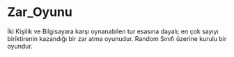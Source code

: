 # Zar_Oyunu
İki Kişilik ve Bilgisayara karşı oynanabilen tur esasına dayalı; en çok sayıyı biriktirenin kazandığı bir zar atma oyunudur.
Random Sınıfı üzerine kurulu bir oyundur.
